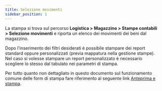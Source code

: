```yaml
---
title: Selezione movimenti
sidebar_position: 1
---
```


La stampa si trova sul percorso **Logistica > Magazzino  >  Stampe contabili > Selezione movimenti** e riporta un elenco dei movimenti dei beni dal magazzino.

Dopo l'inserimento dei filtri desiderati è possibile stampare dei report standard oppure personalizzati (previa mappatura nella gestione stampe). Nel caso si volesse stampare un report personalizzato è necessario scegliere lo stesso dal tabulato nei parametri di stampa.

Per tutto quanto non dettagliato in questo documento sul funzionamento comune delle form di stampa fare riferimento al seguente link [Anteprima e stampa](/docs/guide/common/operations-with-data/reports).